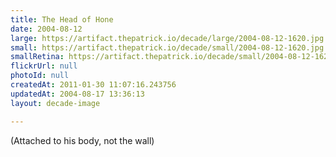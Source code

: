 ```yaml
---
title: The Head of Hone
date: 2004-08-12
large: https://artifact.thepatrick.io/decade/large/2004-08-12-1620.jpg
small: https://artifact.thepatrick.io/decade/small/2004-08-12-1620.jpg
smallRetina: https://artifact.thepatrick.io/decade/small/2004-08-12-1620@2x.jpg
flickrUrl: null
photoId: null
createdAt: 2011-01-30 11:07:16.243756
updatedAt: 2004-08-17 13:36:13
layout: decade-image

---
```

(Attached to his body, not the wall)
